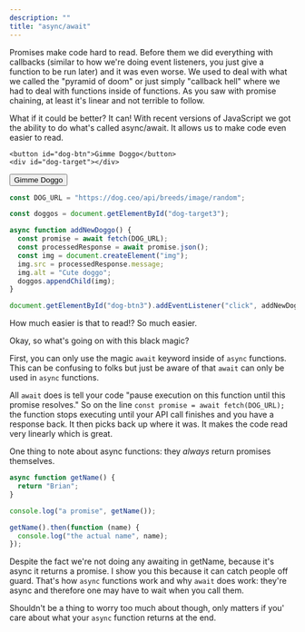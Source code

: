 ```yaml
---
description: ""
title: "async/await"
---
```


Promises make code hard to read. Before them we did everything with callbacks (similar to how we're doing event listeners, you just give a function to be run later) and it was even worse. We used to deal with what we called the "pyramid of doom" or just simply "callback hell" where we had to deal with functions inside of functions. As you saw with promise chaining, at least it's linear and not terrible to follow.

What if it could be better? It can! With recent versions of JavaScript we got the ability to do what's called async/await. It allows us to make code even easier to read.

```display-html
<button id="dog-btn">Gimme Doggo</button>
<div id="dog-target"></div>
```

<button id="dog-btn3">Gimme Doggo</button>

<div id="dog-target3"></div>

```javascript
const DOG_URL = "https://dog.ceo/api/breeds/image/random";

const doggos = document.getElementById("dog-target3");

async function addNewDoggo() {
  const promise = await fetch(DOG_URL);
  const processedResponse = await promise.json();
  const img = document.createElement("img");
  img.src = processedResponse.message;
  img.alt = "Cute doggo";
  doggos.appendChild(img);
}

document.getElementById("dog-btn3").addEventListener("click", addNewDoggo);
```

How much easier is that to read!? So much easier.

Okay, so what's going on with this black magic?

First, you can only use the magic `await` keyword inside of `async` functions. This can be confusing to folks but just be aware of that `await` can only be used in `async` functions.

All `await` does is tell your code "pause execution on this function until this promise resolves." So on the line `const promise = await fetch(DOG_URL);` the function stops executing until your API call finishes and you have a response back. It then picks back up where it was. It makes the code read very linearly which is great.

One thing to note about async functions: they _always_ return promises themselves.

```javascript
async function getName() {
  return "Brian";
}

console.log("a promise", getName());

getName().then(function (name) {
  console.log("the actual name", name);
});
```

Despite the fact we're not doing any awaiting in getName, because it's async it returns a promise. I show you this because it can catch people off guard. That's how `async` functions work and why `await` does work: they're async and therefore one may have to wait when you call them.

Shouldn't be a thing to worry too much about though, only matters if you' care about what your `async` function returns at the end.
